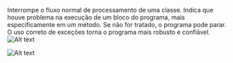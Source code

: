 Interrompe o fluxo normal de processamento de uma classe. Indica que houve problema na execução de um bloco do programa, mais especificamente em um método. Se não for tratado, o programa pode parar. O uso correto de exceções torna o programa mais robusto e confiável.
![Alt text](https://res.cloudinary.com/dsiexpoig/image/upload/v1718036896/arvore_escura_g0gqzx.jpg)

![Alt text](https://res.cloudinary.com/dsiexpoig/image/upload/v1718036895/data_ciencia_a5uljv.jpg)



